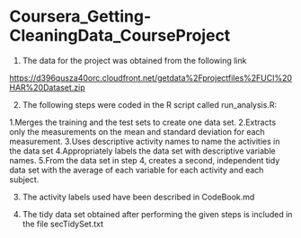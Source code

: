 # Coursera_Getting-CleaningData_CourseProject
1) The data for the project was obtained from the following link

https://d396qusza40orc.cloudfront.net/getdata%2Fprojectfiles%2FUCI%20HAR%20Dataset.zip

2) The following steps were coded in the R script called run_analysis.R:

1.Merges the training and the test sets to create one data set.
2.Extracts only the measurements on the mean and standard deviation for each measurement.
3.Uses descriptive activity names to name the activities in the data set
4.Appropriately labels the data set with descriptive variable names.
5.From the data set in step 4, creates a second, independent tidy data set with the average of each variable for each activity and each subject.

3) The activity labels used have been described in CodeBook.md

4) The tidy data set obtained after performing the given steps is included in the file secTidySet.txt
